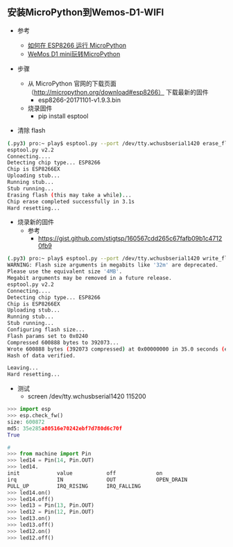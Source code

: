 ## 安装MicroPython到Wemos-D1-WIFI
- 参考
    - [如何在 ESP8266 运行 MicroPython](https://www.wandianshenme.com/play/esp8266-install-micropython-python-in-hardware/)
    - [WeMos D1 mini玩转MicroPython](https://www.jianshu.com/p/7f75ec16428d)
    
- 步骤
    - 从 MicroPython 官网的下载页面（http://micropython.org/download#esp8266） 下载最新的固件
        - esp8266-20171101-v1.9.3.bin
    - 烧录固件
        - pip install esptool
- 清除 flash
```bash
(.py3) pro:~ play$ esptool.py --port /dev/tty.wchusbserial1420 erase_flash
esptool.py v2.2
Connecting....
Detecting chip type... ESP8266
Chip is ESP8266EX
Uploading stub...
Running stub...
Stub running...
Erasing flash (this may take a while)...
Chip erase completed successfully in 3.1s
Hard resetting...
```
- 烧录新的固件
    - 参考
        - https://gist.github.com/stigtsp/160567cdd265c67fafb09b1c47120fb9
```bash
(.py3) pro:~ play$ esptool.py --port /dev/tty.wchusbserial1420 write_flash -fm dio -fs 32m -ff 40m 0x00000 ~/Downloads/esp8266-20171101-v1.9.3.bin
WARNING: Flash size arguments in megabits like '32m' are deprecated.
Please use the equivalent size '4MB'.
Megabit arguments may be removed in a future release.
esptool.py v2.2
Connecting....
Detecting chip type... ESP8266
Chip is ESP8266EX
Uploading stub...
Running stub...
Stub running...
Configuring flash size...
Flash params set to 0x0240
Compressed 600888 bytes to 392073...
Wrote 600888 bytes (392073 compressed) at 0x00000000 in 35.0 seconds (effective 137.2 kbit/s)...
Hash of data verified.

Leaving...
Hard resetting...
```

- 测试
    - screen /dev/tty.wchusbserial1420 115200
```python
>>> import esp
>>> esp.check_fw()
size: 600872
md5: 35e285a80516e70242ebf7d780d6c70f
True

#
>>> from machine import Pin
>>> led14 = Pin(14, Pin.OUT)
>>> led14.
init            value           off             on
irq             IN              OUT             OPEN_DRAIN
PULL_UP         IRQ_RISING      IRQ_FALLING
>>> led14.on()
>>> led14.off()
>>> led13 = Pin(13, Pin.OUT)
>>> led12 = Pin(12, Pin.OUT)
>>> led13.on()
>>> led13.off()
>>> led12.on()
>>> led12.off()
```    
